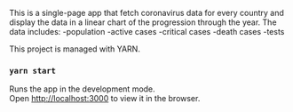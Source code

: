 This is a single-page app that fetch coronavirus data for every country and display the data in a linear chart of the progression through the year.
The data includes:
  -population
  -active cases
  -critical cases
  -death cases
  -tests


This project is managed with YARN.

### `yarn start`

Runs the app in the development mode.<br />
Open [http://localhost:3000](http://localhost:3000) to view it in the browser.



